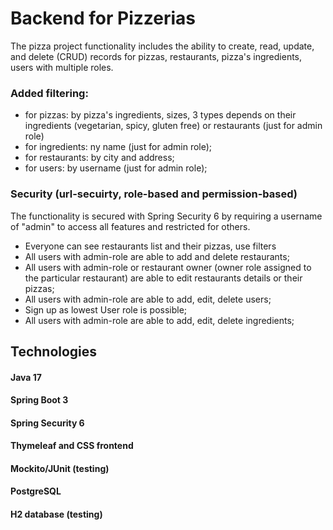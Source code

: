 # Backend for Pizzerias

The pizza project functionality includes the ability to create, read, update, and delete (CRUD) records for pizzas, restaurants, pizza's ingredients, users with multiple roles.

### Added filtering:
- for pizzas: by pizza's ingredients, sizes, 3 types depends on their ingredients (vegetarian, spicy, gluten free) or restaurants (just for admin role)
- for ingredients: ny name (just for admin role);
- for restaurants: by city and address;
- for users: by username (just for admin role);

### Security (url-secuirty, role-based and permission-based)
The functionality is secured with Spring Security 6 by requiring a username of "admin" to access all features and restricted for others.
- Everyone can see restaurants list and their pizzas, use filters
- All users with admin-role are able to add and delete restaurants;
- All users with admin-role or restaurant owner (owner role assigned to the particular restaurant) are able to edit restaurants details or their pizzas;
- All users with admin-role are able to add, edit, delete users;
- Sign up as lowest User role is possible;
- All users with admin-role are able to add, edit, delete ingredients;

## Technologies

#### Java 17
#### Spring Boot 3
#### Spring Security 6
#### Thymeleaf and CSS frontend
#### Mockito/JUnit (testing)
#### PostgreSQL
#### H2 database (testing)
